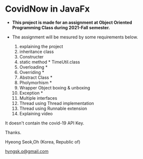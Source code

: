 # CovidNow in JavaFx

* **This project is made for an assignment at Object Oriented Programming Class during 2021-Fall semester.**

* The assignment will be mesured by some requirements below.
  1. explaining the project
  2. inheritance class
  3. Constructer
  4. static method * TimeUtil.class
  5. Overloading *
  6. Overriding  *
  7. Abstract Class *
  8. Pholymorhism *
  9. Wrapper Object boxing & unboxing
  10. Exception *
  11. Multiple interfaces
  12. Thread using Thread implementation
  13. Thread using Runnable extension
  14. Explaining video


It doesn't contain the covid-19 API Key.

Thanks.



Hyeong Seok,Oh (Korea, Republic of)

hyngsk.o@gmail.com
